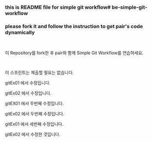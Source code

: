### this is README file for simple git workflow# be-simple-git-workflow

### please fork it and follow the instruction to get pair's code dynamically

<br />

이 Repository를 fork한 후 pair와 함께 Simple Git Workflow를 연습하세요.

<br />

이 스프린트는 제출할 필요는 없습니다.

gitEx01 에서 수정입니다.

gitEx02 에서 수정입니다.

gitEX01 에서 두번째 수정입니다.


gitEx02 에서 두번째 수정입니다.





gitEx01 에서 세번째 수정입니다.


gitEx02 에서 수정한 것입니다.
